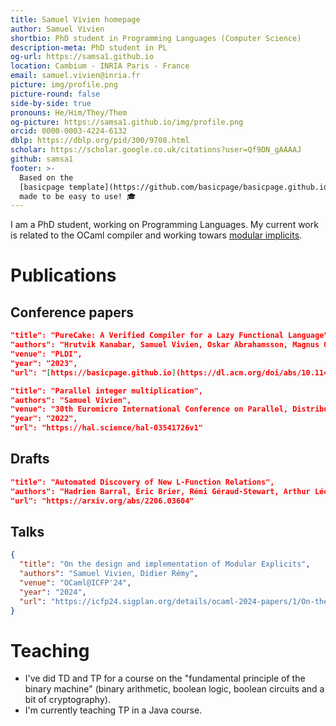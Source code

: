 ```yaml
---
title: Samuel Vivien homepage
author: Samuel Vivien
shortbio: PhD student in Programming Languages (Computer Science)
description-meta: PhD student in PL
og-url: https://samsa1.github.io
location: Cambium - INRIA Paris - France
email: samuel.vivien@inria.fr
picture: img/profile.png
picture-round: false
side-by-side: true
pronouns: He/Him/They/Them
og-picture: https://samsa1.github.io/img/profile.png
orcid: 0000-0003-4224-6132
dblp: https://dblp.org/pid/300/9708.html
scholar: https://scholar.google.co.uk/citations?user=Qf9DN_gAAAAJ
github: samsa1
footer: >-
  Based on the
  [basicpage template](https://github.com/basicpage/basicpage.github.io),
  made to be easy to use! 🎓
---
```


I am a PhD student, working on Programming Languages. My current work is
related to the OCaml compiler and working towars
[modular implicits](https://www.cl.cam.ac.uk/~jdy22/papers/modular-implicits.pdf).

# Publications

## Conference papers

``` json {.paper}
"title": "PureCake: A Verified Compiler for a Lazy Functional Language",
"authors": "Hrutvik Kanabar, Samuel Vivien, Oskar Abrahamsson, Magnus O Myreen, Michael Norrish, Johannes Åman Pohjola, Riccardo Zanetti",
"venue": "PLDI",
"year": "2023",
"url": "[https://basicpage.github.io](https://dl.acm.org/doi/abs/10.1145/3591259)"
```

``` json {.paper}
"title": "Parallel integer multiplication",
"authors": "Samuel Vivien",
"venue": "30th Euromicro International Conference on Parallel, Distributed and Network-based Processing (PDP)",
"year": "2022",
"url": "https://hal.science/hal-03541726v1"
```

## Drafts

``` json {.paper}
"title": "Automated Discovery of New L-Function Relations",
"authors": "Hadrien Barral, Éric Brier, Rémi Géraud-Stewart, Arthur Léonard, David Naccache, Quentin Vermande, Samuel Vivien",
"url": "https://arxiv.org/abs/2206.03604"
```

## Talks

``` json {.papers}
{
  "title": "On the design and implementation of Modular Explicits",
  "authors": "Samuel Vivien, Didier Rémy",
  "venue": "OCaml@ICFP'24",
  "year": "2024",
  "url": "https://icfp24.sigplan.org/details/ocaml-2024-papers/1/On-the-design-and-implementation-of-Modular-Explicits"
}
```

# Teaching

- I've did TD and TP for a course on the "fundamental principle of the binary machine" (binary arithmetic, boolean logic, boolean circuits and a bit of cryptography).
- I'm currently teaching TP in a Java course.
